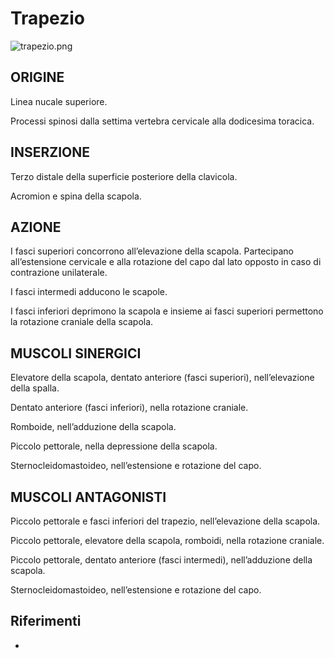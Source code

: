 # Trapezio

![trapezio.png](trapezio.png)

## ORIGINE

Linea nucale superiore.

Processi spinosi dalla settima vertebra cervicale alla dodicesima toracica.

## INSERZIONE

Terzo distale della superficie posteriore della clavicola.

Acromion e spina della scapola.

## AZIONE

I fasci superiori concorrono all’elevazione della scapola. Partecipano all’estensione cervicale e alla rotazione del
capo dal lato opposto in caso di contrazione unilaterale.

I fasci intermedi adducono le scapole.

I fasci inferiori deprimono la scapola e insieme ai fasci superiori permettono la rotazione craniale della scapola.

## MUSCOLI SINERGICI

Elevatore della scapola, dentato anteriore (fasci superiori), nell’elevazione della spalla.

Dentato anteriore (fasci inferiori), nella rotazione craniale.

Romboide, nell’adduzione della scapola.

Piccolo pettorale, nella depressione della scapola.

Sternocleidomastoideo, nell’estensione e rotazione del capo.

## MUSCOLI ANTAGONISTI

Piccolo pettorale e fasci inferiori del trapezio, nell’elevazione della scapola.

Piccolo pettorale, elevatore della scapola, romboidi, nella rotazione craniale.

Piccolo pettorale, dentato anteriore (fasci intermedi), nell’adduzione della scapola.

Sternocleidomastoideo, nell’estensione e rotazione del capo.

## Riferimenti

- [](http://www.trainingpedia.it/schede-illustrate/muscoli/tronco/trapezio)